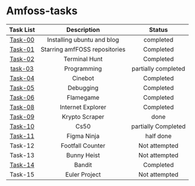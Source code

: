 # Amfoss-tasks

| Task List | Description | Status |
| :-:       | :-:         | :-:    |
| [Task-00](https://github.com/shivamkhatter/Amfoss-tasks/tree/main/Task-00)   | Installing ubuntu and blog | completed |
| [Task-01](https://github.com/shivamkhatter/Amfoss-tasks/tree/main/Task-01)   | Starring amfFOSS repositories | Completed |
| [Task-02](https://github.com/shivamkhatter/Amfoss-tasks/tree/main/Task-02)   | Terminal Hunt | Completed |
| [task-03](https://github.com/shivamkhatter/Amfoss-tasks/tree/main/task-03)   | Programming | partially completed |
| [Task-04](https://github.com/shivamkhatter/Amfoss-tasks/tree/main/task-04)   | Cinebot | Completed |
| [Task-05](https://github.com/shivamkhatter/Amfoss-tasks/tree/main/task-05)   | Debugging | Completed |
| [Task-06](https://github.com/shivamkhatter/Amfoss-tasks/tree/main/task-06)   | Flamegame | Completed |
| [Task-08](https://github.com/shivamkhatter/Amfoss-tasks/tree/main/task-08)   | Internet Explorer | Completed |
| [Task-09](https://github.com/shivamkhatter/Amfoss-tasks/tree/main/task-09)   | Krypto Scraper |  done |
| [Task-10](https://github.com/shivamkhatter/Amfoss-tasks/tree/main/task-10)   | Cs50 | partially Completed |
| [Task-11]( https://github.com/shivamkhatter/Amfoss-tasks/tree/main/task-11)  | Figma Ninja | half done |
| Task-12   | Footfall Counter | Not attempted |
| Task-13   | Bunny Heist | Not attempted |
| [Task-14](https://github.com/shivamkhatter/Amfoss-tasks/tree/main/task-14)   | Bandit | Completed |
| Task-15   | Euler Project | Not attempted |

